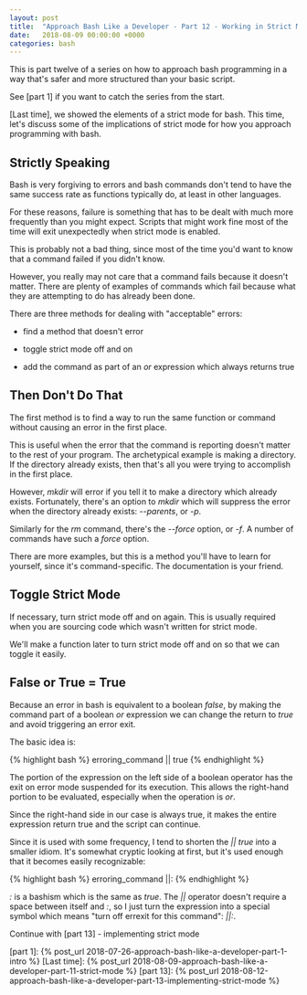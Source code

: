 ```yaml
---
layout: post
title:  "Approach Bash Like a Developer - Part 12 - Working in Strict Mode"
date:   2018-08-09 00:00:00 +0000
categories: bash
---
```


This is part twelve of a series on how to approach bash programming in a way
that's safer and more structured than your basic script.

See [part 1] if you want to catch the series from the start.

[Last time], we showed the elements of a strict mode for bash.  This time,
let's discuss some of the implications of strict mode for how you approach
programming with bash.

Strictly Speaking
-----------------

Bash is very forgiving to errors and bash commands don't tend to have
the same success rate as functions typically do, at least in other
languages.

For these reasons, failure is something that has to be dealt with much
more frequently than you might expect. Scripts that might work fine most
of the time will exit unexpectedly when strict mode is enabled.

This is probably not a bad thing, since most of the time you'd want to
know that a command failed if you didn't know.

However, you really may not care that a command fails because it doesn't
matter.  There are plenty of examples of commands which fail because
what they are attempting to do has already been done.

There are three methods for dealing with "acceptable" errors:

-   find a method that doesn't error

-   toggle strict mode off and on

-   add the command as part of an *or* expression which always returns
    true

Then Don't Do That
------------------

The first method is to find a way to run the same function or command
without causing an error in the first place.

This is useful when the error that the command is reporting doesn't
matter to the rest of your program.  The archetypical example is making
a directory.  If the directory already exists, then that's all you were
trying to accomplish in the first place.

However, *mkdir* will error if you tell it to make a directory which
already exists.  Fortunately, there's an option to *mkdir* which will
suppress the error when the directory already exists: *--parents*, or
*-p*.

Similarly for the *rm* command, there's the *--force* option, or *-f*.
A number of commands have such a *force* option.

There are more examples, but this is a method you'll have to learn for
yourself, since it's command-specific.  The documentation is your
friend.

Toggle Strict Mode
------------------

If necessary, turn strict mode off and on again.  This is usually
required when you are sourcing code which wasn't written for strict
mode.

We'll make a function later to turn strict mode off and on so that we
can toggle it easily.

False or True = True
--------------------

Because an error in bash is equivalent to a boolean *false*, by making
the command part of a boolean *or* expression we can change the return
to *true* and avoid triggering an error exit.

The basic idea is:

{% highlight bash %}
erroring_command || true
{% endhighlight %}

The portion of the expression on the left side of a boolean operator has
the exit on error mode suspended for its execution.  This allows the
right-hand portion to be evaluated, especially when the operation is
*or*.

Since the right-hand side in our case is always true, it makes the
entire expression return true and the script can continue.

Since it is used with some frequency, I tend to shorten the *|| true*
into a smaller idiom.  It's somewhat cryptic looking at first, but it's
used enough that it becomes easily recognizable:

{% highlight bash %}
erroring_command ||:
{% endhighlight %}

*:* is a bashism which is the same as *true*. The *||* operator doesn't
require a space between itself and *:*, so I just turn the expression
into a special symbol which means "turn off errexit for this command": *||:*.

Continue with [part 13] - implementing strict mode

  [part 1]:     {% post_url 2018-07-26-approach-bash-like-a-developer-part-1-intro                      %}
  [Last time]:  {% post_url 2018-08-09-approach-bash-like-a-developer-part-11-strict-mode               %}
  [part 13]:    {% post_url 2018-08-12-approach-bash-like-a-developer-part-13-implementing-strict-mode    %}
